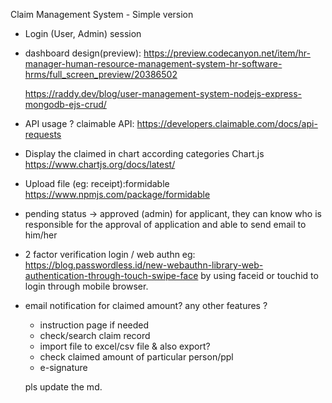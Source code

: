 Claim Management System - Simple version

- Login (User, Admin)
  session
  
- dashboard design(preview):
  https://preview.codecanyon.net/item/hr-manager-human-resource-management-system-hr-software-hrms/full_screen_preview/20386502

  https://raddy.dev/blog/user-management-system-nodejs-express-mongodb-ejs-crud/

- API usage ?
  claimable API:
  https://developers.claimable.com/docs/api-requests

- Display the claimed in chart according categories
  Chart.js
  https://www.chartjs.org/docs/latest/

- Upload file (eg: receipt):formidable
  https://www.npmjs.com/package/formidable

- pending status -> approved (admin)
for applicant, they can know who is responsible for the approval of application and able to send email to him/her
- 2 factor verification login / web authn eg: https://blog.passwordless.id/new-webauthn-library-web-authentication-through-touch-swipe-face
by using faceid or touchid to login through mobile browser.

- email notification for claimed amount?
  any other features ?
  - instruction page if needed
  - check/search claim record
  - import file to excel/csv file & also export?
  - check claimed amount of particular person/ppl
  - e-signature
  
  pls update the md.
